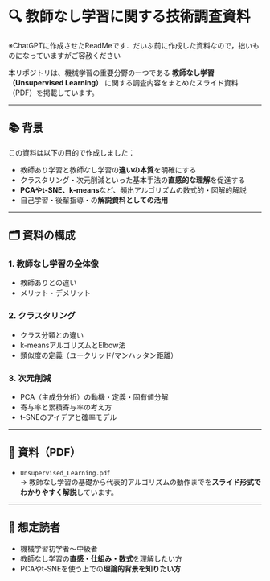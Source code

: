 # 🔍 教師なし学習に関する技術調査資料

※ChatGPTに作成させたReadMeです．だいぶ前に作成した資料なので，拙いものになっていますがご容赦ください

本リポジトリは、機械学習の重要分野の一つである **教師なし学習（Unsupervised Learning）** に関する調査内容をまとめたスライド資料（PDF）を掲載しています。

---

## 📚 背景

この資料は以下の目的で作成しました：

- 教師あり学習と教師なし学習の**違いの本質**を明確にする
- クラスタリング・次元削減といった基本手法の**直感的な理解**を促進する
- **PCAやt-SNE、k-means**など、頻出アルゴリズムの数式的・図解的解説
- 自己学習・後輩指導・の**解説資料としての活用**

---

## 🗂 資料の構成

### 1. 教師なし学習の全体像
- 教師ありとの違い
- メリット・デメリット

### 2. クラスタリング
- クラス分類との違い
- k-meansアルゴリズムとElbow法
- 類似度の定義（ユークリッド/マンハッタン距離）

### 3. 次元削減
- PCA（主成分分析）の動機・定義・固有値分解
- 寄与率と累積寄与率の考え方
- t-SNEのアイデアと確率モデル

---

## 📎 資料（PDF）

- `Unsupervised_Learning.pdf`  
  → 教師なし学習の基礎から代表的アルゴリズムの動作までを**スライド形式でわかりやすく解説**しています。

---

## 🎯 想定読者

- 機械学習初学者〜中級者
- 教師なし学習の**直感・仕組み・数式**を理解したい方
- PCAやt-SNEを使う上での**理論的背景を知りたい方**
